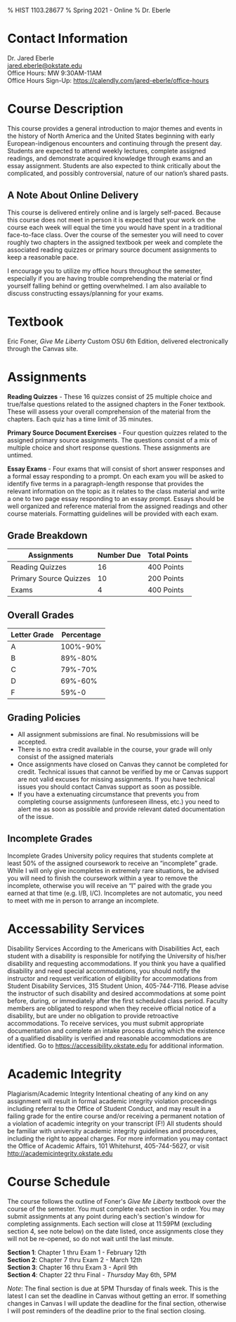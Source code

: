 % HIST 1103.28677
% Spring 2021 - Online
% Dr. Eberle

# Contact Information

Dr. Jared Eberle\
<jared.eberle@okstate.edu>\
Office Hours: MW 9:30AM-11AM\
Office Hours Sign-Up: <https://calendly.com/jared-eberle/office-hours>

# Course Description

This course provides a general introduction to major themes and events in the history of North America and the United States beginning with early European-indigenous encounters and continuing through the present day. Students are expected to attend weekly lectures, complete assigned readings, and demonstrate acquired knowledge through exams and an essay assignment. Students are also expected to think critically about the complicated, and possibly controversial, nature of our nation’s shared pasts.

## A Note About Online Delivery

This course is delivered entirely online and is largely self-paced. Because this course does not meet in person it is expected that your work on the course each week will equal the time you would have spent in a traditional face-to-face class. Over the course of the semester you will need to cover roughly two chapters in the assigned textbook per week and complete the associated reading quizzes or primary source document assignments to keep a reasonable pace. 

I encourage you to utilize my office hours throughout the semester, especially if you are having trouble comprehending the material or find yourself falling behind or getting overwhelmed. I am also available to discuss constructing essays/planning for your exams.

# Textbook 

Eric Foner, *Give Me Liberty* Custom OSU 6th Edition, delivered electronically through the Canvas site.

# Assignments

**Reading Quizzes** - These 16 quizzes consist of 25 multiple choice and true/false questions related to the assigned chapters in the Foner textbook. These will assess your overall comprehension of the material from the chapters. Each quiz has a time limit of 35 minutes. 

**Primary Source Document Exercises** - Four question quizzes related to the assigned primary source assignments. The questions consist of a mix of multiple choice and short response questions. These assignments are untimed. 

**Essay Exams** - Four exams that will consist of short answer responses and a formal essay responding to a prompt. On each exam you will be asked to identify five terms in a paragraph-length response that provides the relevant information on the topic as it relates to the class material and write a one to two page essay responding to an essay prompt. Essays should be well organized and reference material from the assigned readings and other course materials. Formatting guidelines will be provided with each exam. 

## Grade Breakdown

|Assignments             | Number Due | Total Points |
| ----                   | ---        |---           |
| Reading Quizzes        |16          | 400 Points   |
| Primary Source Quizzes |10          | 200 Points   |
| Exams                  |4           | 400 Points   |

## Overall Grades

| Letter Grade | Percentage |
| --- | --- |
| A   | 100%-90% |
| B   | 89%-80%  |
| C   | 79%-70%  |
| D   | 69%-60%  |
| F   | 59%-0    |

## Grading Policies

- All assignment submissions are final. No resubmissions will be accepted. 
- There is no extra credit available in the course, your grade will only consist of the assigned materials
- Once assignments have closed on Canvas they cannot be completed for credit. Technical issues that cannot be verified by me or Canvas support are not valid excuses for missing assignments. If you have technical issues you should contact Canvas support as soon as possible. 
- If you have a extenuating circumstance that prevents you from completing course assignments (unforeseen illness, etc.) you need to alert me as soon as possible and provide relevant dated documentation of the issue. 

## Incomplete Grades

Incomplete Grades University policy requires that students complete at least 50% of the assigned coursework to receive an “incomplete” grade. While I will only give incompletes in extremely rare situations, be advised you will need to finish the coursework within a year to remove the incomplete, otherwise you will receive an “I” paired with the grade you earned at that time (e.g. I/B, I/C). Incompletes are not automatic, you need to meet with me in person to arrange an incomplete.

# Accessability Services

Disability Services According to the Americans with Disabilities Act, each student with a disability is responsible for notifying the University of his/her disability and requesting accommodations. If you think you have a qualified disability and need special accommodations, you should notify the instructor and request verification of eligibility for accommodations from Student Disability Services, 315 Student Union, 405-744-7116. Please advise the instructor of such disability and desired accommodations at some point before, during, or immediately after the first scheduled class period. Faculty members are obligated to respond when they receive official notice of a disability, but are under no obligation to provide retroactive accommodations. To receive services, you must submit appropriate documentation and complete an intake process during which the existence of a qualified disability is verified and reasonable accommodations are identified. Go to https://accessibility.okstate.edu for additional information.

# Academic Integrity

Plagiarism/Academic Integrity Intentional cheating of any kind on any assignment will result in formal academic integrity violation proceedings including referral to the Office of Student Conduct, and may result in a failing grade for the entire course and/or receiving a permanent notation of a violation of academic integrity on your transcript (F!) All students should be familiar with university academic integrity guidelines and procedures, including the right to appeal charges. For more information you may contact the Office of Academic Affairs, 101 Whitehurst, 405-744-5627, or visit http://academicintegrity.okstate.edu

# Course Schedule

The course follows the outline of Foner's *Give Me Liberty* textbook over the course of the semester. You must complete each section in order. You may submit assignments at any point during each's section's window for completing assignments. Each section will close at 11:59PM (excluding section 4, see note below) on the date listed, once assignments close they will not be re-opened, so do not wait until the last minute.

**Section 1**: Chapter 1 thru Exam 1 - February 12th\
**Section 2**: Chapter 7 thru Exam 2 - March 12th\
**Section 3**: Chapter 16 thru Exam 3 - April 9th\
**Section 4**: Chapter 22 thru Final - *Thursday* May 6th, 5PM

*Note*: The final section is due at 5PM Thursday of finals week. This is the latest I can set the deadline in Canvas without getting an error. If something changes in Canvas I will update the deadline for the final section, otherwise I will post reminders of the deadline prior to the final section closing.